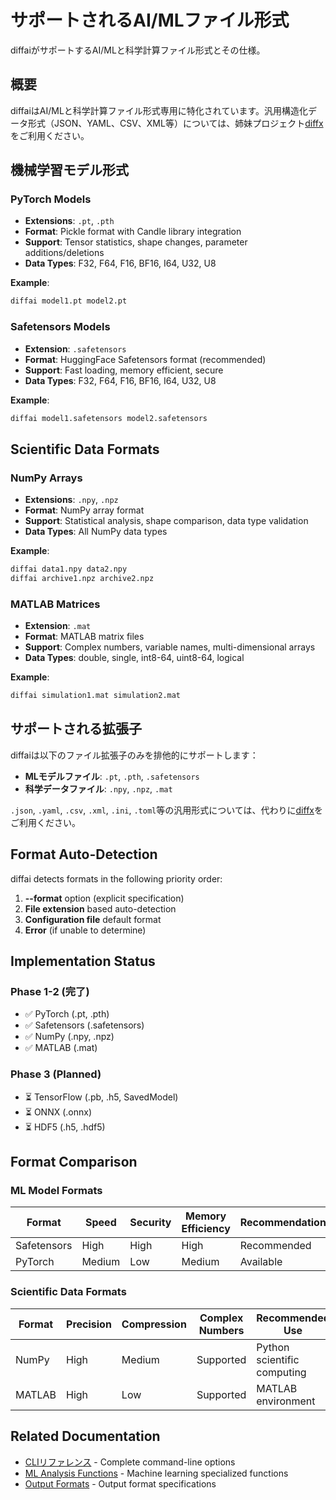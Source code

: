 # サポートされるAI/MLファイル形式

diffaiがサポートするAI/MLと科学計算ファイル形式とその仕様。

## 概要

diffaiはAI/MLと科学計算ファイル形式専用に特化されています。汎用構造化データ形式（JSON、YAML、CSV、XML等）については、姉妹プロジェクト[diffx](https://github.com/kako-jun/diffx)をご利用ください。

## 機械学習モデル形式

### PyTorch Models
- **Extensions**: `.pt`, `.pth`
- **Format**: Pickle format with Candle library integration
- **Support**: Tensor statistics, shape changes, parameter additions/deletions
- **Data Types**: F32, F64, F16, BF16, I64, U32, U8

**Example**:
```bash
diffai model1.pt model2.pt
```

### Safetensors Models
- **Extension**: `.safetensors`
- **Format**: HuggingFace Safetensors format (recommended)
- **Support**: Fast loading, memory efficient, secure
- **Data Types**: F32, F64, F16, BF16, I64, U32, U8

**Example**:
```bash
diffai model1.safetensors model2.safetensors
```

## Scientific Data Formats

### NumPy Arrays
- **Extensions**: `.npy`, `.npz`
- **Format**: NumPy array format
- **Support**: Statistical analysis, shape comparison, data type validation
- **Data Types**: All NumPy data types

**Example**:
```bash
diffai data1.npy data2.npy
diffai archive1.npz archive2.npz
```

### MATLAB Matrices
- **Extension**: `.mat`
- **Format**: MATLAB matrix files
- **Support**: Complex numbers, variable names, multi-dimensional arrays
- **Data Types**: double, single, int8-64, uint8-64, logical

**Example**:
```bash
diffai simulation1.mat simulation2.mat
```

## サポートされる拡張子

diffaiは以下のファイル拡張子のみを排他的にサポートします：

- **MLモデルファイル**: `.pt`, `.pth`, `.safetensors`
- **科学データファイル**: `.npy`, `.npz`, `.mat`

`.json`, `.yaml`, `.csv`, `.xml`, `.ini`, `.toml`等の汎用形式については、代わりに[diffx](https://github.com/kako-jun/diffx)をご利用ください。

## Format Auto-Detection

diffai detects formats in the following priority order:

1. **--format** option (explicit specification)
2. **File extension** based auto-detection
3. **Configuration file** default format
4. **Error** (if unable to determine)

## Implementation Status

### Phase 1-2 (完了)
- ✅ PyTorch (.pt, .pth)
- ✅ Safetensors (.safetensors)
- ✅ NumPy (.npy, .npz)
- ✅ MATLAB (.mat)

### Phase 3 (Planned)
- ⏳ TensorFlow (.pb, .h5, SavedModel)
- ⏳ ONNX (.onnx)
- ⏳ HDF5 (.h5, .hdf5)

## Format Comparison

### ML Model Formats

| Format | Speed | Security | Memory Efficiency | Recommendation |
|--------|-------|----------|------------------|----------------|
| Safetensors | High | High | High | Recommended |
| PyTorch | Medium | Low | Medium | Available |

### Scientific Data Formats

| Format | Precision | Compression | Complex Numbers | Recommended Use |
|--------|-----------|-------------|-----------------|-----------------|
| NumPy | High | Medium | Supported | Python scientific computing |
| MATLAB | High | Low | Supported | MATLAB environment |

## Related Documentation

- [CLIリファレンス](cli-reference_ja.md) - Complete command-line options
- [ML Analysis Functions](ml-analysis_ja.md) - Machine learning specialized functions
- [Output Formats](output-formats_ja.md) - Output format specifications

